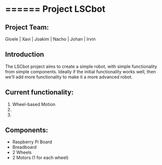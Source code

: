 ======
Project LSCbot
======
Project Team:
-------------
Gioele | Xavi | Joakim | Nacho | Johan | Irvin

Introduction
-------------
The LSCbot project aims to create a simple robot, with simple functionality from simple components. Ideally if the initial functionality works well, then we'll add more functionality to make it a more advanced robot.

Current functionality:
----------------------
1. Wheel-based Motion
2. 
3. 


Components:
-----------
- Raspberry Pi Board
- Breadboard
- 2 Wheels
- 2 Motors (1 for each wheel)
